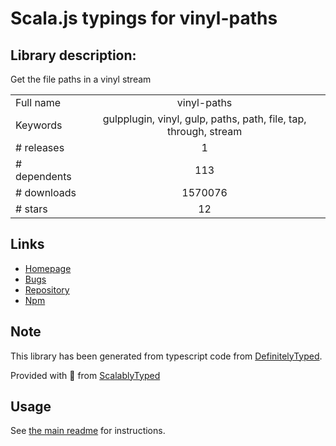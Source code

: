 
# Scala.js typings for vinyl-paths


## Library description:
Get the file paths in a vinyl stream

|                    |                 |
| ------------------ | :-------------: |
| Full name          | vinyl-paths |
| Keywords           | gulpplugin, vinyl, gulp, paths, path, file, tap, through, stream |
| # releases         | 1 |
| # dependents       | 113 |
| # downloads        | 1570076 |
| # stars            | 12 |

## Links
- [Homepage](https://github.com/sindresorhus/vinyl-paths)
- [Bugs](https://github.com/sindresorhus/vinyl-paths/issues)
- [Repository](https://github.com/sindresorhus/vinyl-paths)
- [Npm](https://www.npmjs.com/package/vinyl-paths)
    


## Note
This library has been generated from typescript code from [DefinitelyTyped](https://definitelytyped.org).

Provided with :purple_heart: from [ScalablyTyped](https://github.com/oyvindberg/ScalablyTyped)

## Usage
See [the main readme](../../readme.md) for instructions.


